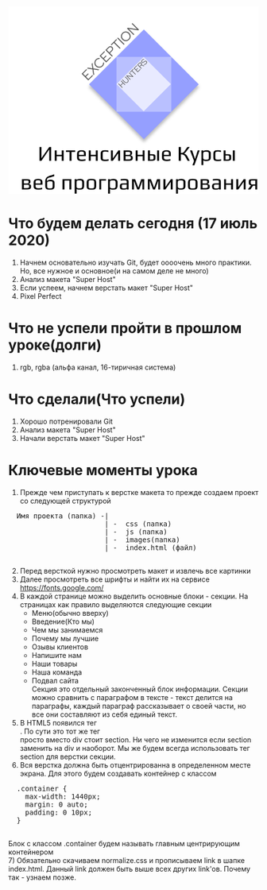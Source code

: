 <p align="center">
  <img src="eh-logo.svg" alt="Exception Hunters logo"/>
</p>

# Что будем делать сегодня (17 июль 2020)
1) Начнем основательно изучать Git, будет оооочень много практики. Но, все нужное и основное(и на самом деле не много)
2) Анализ макета "Super Host"
3) Если успеем, начнем верстать макет "Super Host"
4) Pixel Perfect 

# Что не успели пройти в прошлом уроке(долги)
1) rgb, rgba (альфа канал, 16-тиричная система)

# Что сделали(Что успели)
1) Хорошо потренировали Git
2) Анализ макета "Super Host"
3) Начали верстать макет "Super Host"

# Ключевые моменты урока
1) Прежде чем приступать к верстке макета то прежде создаем проект со следующей структурой
  <pre>
  Имя проекта (папка) -|
                       | -  сss (папка)
                       | -  js (папка)
                       | -  images(папка)
                       | -  index.html (файл)
  </pre>
              
              
2) Перед версткой нужно просмотреть макет и извлечь все картинки
3) Далее просмотреть все шрифты и найти их на сервисе  https://fonts.google.com/
4) В каждой странице можно выделить основные блоки - секции. На страницах как правило выделяются следующие секции
    * Меню(обычно вверху)
    * Введение(Кто мы)
    * Чем мы занимаемся
    * Почему мы лучшие
    * Озывы клиентов
    * Напишите нам
    * Наши товары
    * Наша команда
    * Подвал сайта <br/>
   Секция это отдельный законченный блок информации. Секции можно сравнить с параграфом в тексте - текст делится на параграфы, каждый параграф рассказывает о своей части, но все они составляют из себя единый текст.
5) В HTML5 появился тег <section>. По сути это тот же тег <div> просто вместо div стоит section. Ни чего не изменится если section заменить на div и наоборот. Мы же будем всегда использовать тег section для верстки секции.
6) Вся верстка должна быть отцентрированна в определенном месте экрана. Для этого будем создавать контейнер с классом   
  <pre>
  .container {
    max-width: 1440px;
    margin: 0 auto;
    padding: 0 10px;
  }
  </pre>
  Блок с классом .container будем называть главным центрирующим контейнером <br/>
 7) Обязательно скачиваем normalize.css и прописываем link в шапке index.html. Данный link должен быть выше всех других link'ов. Почему так - узнаем позже.
    
